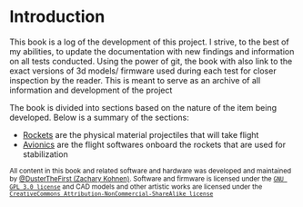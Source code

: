 # Introduction
This book is a log of the development of this project. I strive, to the best of my abilities,
to update the documentation with new findings and information on all tests conducted.
Using the power of git, the book with also link to the exact versions of 3d models/
firmware used during each test for closer inspection by the reader. This is meant to serve
as an archive of all information and development of the project

The book is divided into sections based on the nature of the item being developed.
Below is a summary of the sections:
- [Rockets](./rockets/index.md) are the physical material projectiles that will take flight
- [Avionics](./avionics/index.md) are the flight softwares onboard the rockets that are used for stabilization

<sub>All content in this book and related software and hardware was developed and maintained by [@DusterTheFirst (Zachary Kohnen)](https://github.com/dusterthefirst). Software and firmware is licensed under the [`GNU GPL 3.0 license`](./LICENSE.md) and CAD models and other artistic works are licensed under the [`CreativeCommons Attribution-NonCommercial-ShareAlike license`](http://creativecommons.org/licenses/by-nc-sa/4.0/)</sub>